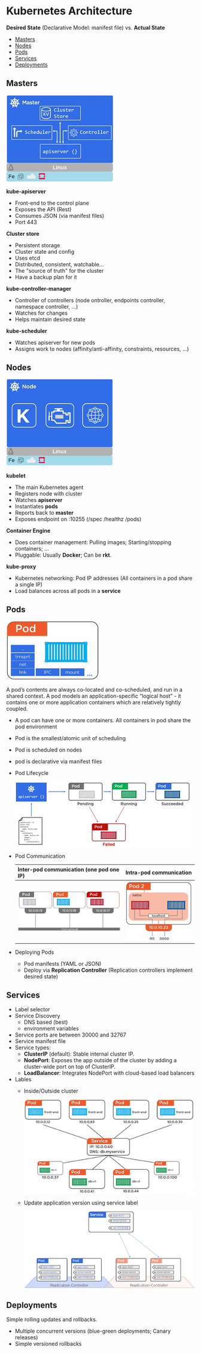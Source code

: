 # Kubernetes Architecture

**Desired State** (Declarative Model: manifest file) vs. **Actual State**

- [Masters](#Masters)
- [Nodes](#Nodes)
- [Pods](#Pods)
- [Services](#Services)
- [Deployments](#Deployments)

## Masters

![master](images/k8s_master.png)

**kube-apiserver**

- Front-end to the control plane
- Exposes the API (Rest)
- Consumes JSON (via manifest files)
- Port 443

**Cluster store**

- Persistent storage
- Cluster state and config
- Uses etcd
- Distributed, consistent, watchable...
- The "source of truth" for the cluster
- Have a backup plan for it

**kube-controller-manager**

- Controller of controllers (node ontroller, endpoints controller, namespace controller, ...)
- Watches for changes
- Helps maintain desired state

**kube-scheduler**

- Watches apiserver for new pods
- Assigns work to nodes (affinity/anti-affinity, constraints, resources, ...)

## Nodes

![node](images/k8s_node.png)

**kubelet**

- The main Kubernetes agent
- Registers node with cluster
- Watches **apiserver**
- Instantiates **pods**
- Reports back to **master**
- Exposes endpoint on :10255 (/spec /healthz /pods)

**Container Engine**

- Does container management: Pulling images; Starting/stopping containers; ...
- Pluggable: Usually **Docker**; Can be **rkt**.

**kube-proxy**

- Kubernetes networking: Pod IP addresses (All containers in a pod share a single IP)
- Load balances across all pods in a **service**

## Pods

![pod](images/k8s_pod.png)

A pod’s contents are always co-located and co-scheduled, and run in a shared context. A pod models an application-specific “logical host” - it contains one or more application containers which are relatively tightly coupled.

- A pod can have one or more containers. All containers in pod share the pod environment
- Pod is the smallest/atomic unit of scheduling
- Pod is scheduled on nodes
- pod is declarative via manifest files
- Pod Lifecycle

  ![lifecycle](images/k8s_pod_lifecycle.png)

- Pod Communication

  Inter-pod communication (one pod one IP) | Intra-pod communication
  ---------------------------------------- | -----------------------
  ![inter](images/k8s_inter_pod_communication.png) | ![intra](images/k8s_intra_pod_communication.png)

- Deploying Pods
  - Pod manifests (YAML or JSON)
  - Deploy via **Replication Controller** (Replication controllers implement desired state)


## Services

- Label selector
- Service Discovery
  - DNS based (best)
  - environment variables
- Service ports are between 30000 and 32767
- Service manifest file
- Service types:
  - **ClusterIP** (default): Stable internal cluster IP.
  - **NodePort**: Exposes the app outside of the cluster by adding a cluster-wide port on top of ClusterIP.
  - **LoadBalancer**: Integrates NodePort with cloud-based load balancers
- Lables
  - Inside/Outside cluster

    ![service](images/k8s_service.png)
  
  - Update application version using service label
  
    ![version](images/k8s_update_app_version.png)


## Deployments

Simple rolling updates and rollbacks.

- Multiple concurrent versions (blue-green deployments; Canary releases)
- Simple versioned rollbacks
























